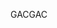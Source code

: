  <span data-ttu-id="a73e5-101">GAC</span><span class="sxs-lookup"><span data-stu-id="a73e5-101">GAC</span></span> 